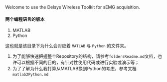 Welcome to use the Delsys Wireless Toolkit for sEMG acquisition.

#### 两个编程语言的版本
1. MATLAB
2. Python

这也就是该目录下为什么会对应着 `MATLAB` 与 `Python` 的文件夹。

1. 为了能够快速把握整个Repository的结构，请参考`foldersReadme.md`文档，也许可以根据不同的目的，有针对性使用代码或进行实验或演示等；
2. 为了了解为什么我打算从MATLAB换到Python的考虑，参考文档`matlab2Python.md`